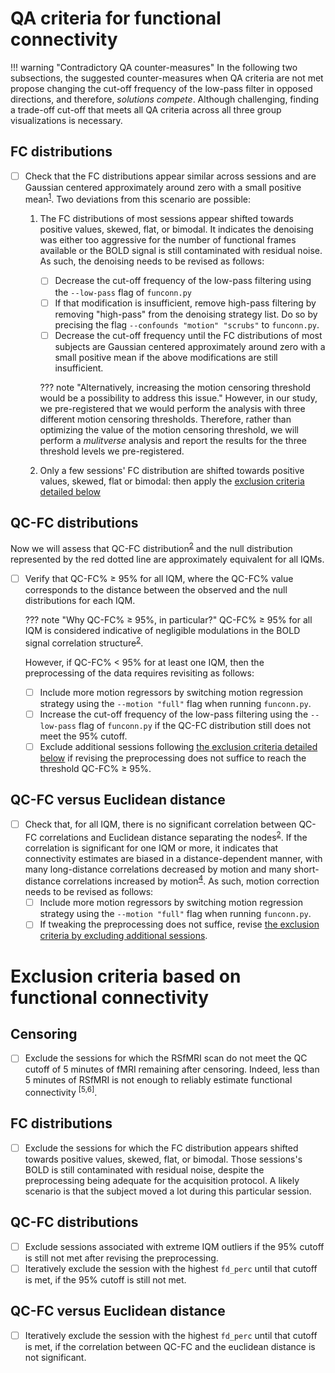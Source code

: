 # QA criteria for functional connectivity
!!! warning "Contradictory QA counter-measures"
    In the following two subsections, the suggested counter-measures when QA criteria are not met propose changing the cut-off frequency of the low-pass filter in opposed directions, and therefore, *solutions compete*.
    Although challenging, finding a trade-off cut-off that meets all QA criteria across all three group visualizations is necessary.

## FC distributions

- [ ] Check that the FC distributions appear similar across sessions and are Gaussian centered approximately around zero with a small positive mean<sup>[1]</sup>.
    Two deviations from this scenario are possible:

    1. The FC distributions of most sessions appear shifted towards positive values, skewed, flat, or bimodal. 
        It indicates the denoising was either too aggressive for the number of functional frames available or the BOLD signal is still contaminated with residual noise.
        As such, the denoising needs to be revised as follows:

        - [ ] Decrease the cut-off frequency of the low-pass filtering using the `--low-pass` flag of `funconn.py`
        - [ ] If that modification is insufficient, remove high-pass filtering by removing "high-pass" from the denoising strategy list.
              Do so by precising the flag `--confounds "motion" "scrubs"` to `funconn.py`.
        - [ ] Decrease the cut-off frequency until the FC distributions of most subjects are Gaussian centered approximately around zero with a small positive mean if the above modifications are still insufficient.

        ??? note "Alternatively, increasing the motion censoring threshold would be a possibility to address this issue."
            However, in our study, we pre-registered that we would perform the analysis with three different motion censoring thresholds.
            Therefore, rather than optimizing the value of the motion censoring threshold, we will perform a *mulitverse* analysis and report the results for the three threshold levels we pre-registered.

    2. Only a few sessions' FC distribution are shifted towards positive values, skewed, flat or bimodal: then apply the [exclusion criteria detailed below](#fc-distributions-1)

## QC-FC distributions

Now we will assess that QC-FC distribution<sup>[2]</sup> and the null distribution represented by the red dotted line are approximately equivalent for all IQMs. 

- [ ] Verify that QC-FC% &ge; 95% for all IQM, where the QC-FC% value corresponds to the distance between the observed and the null distributions for each IQM.

    ??? note "Why QC-FC% &ge; 95%, in particular?"
        QC-FC% &ge; 95% for all IQM is considered indicative of negligible modulations in the BOLD signal correlation structure<sup>[2]</sup>.

    However, if QC-FC% &lt; 95% for at least one IQM, then the preprocessing of the data requires revisiting as follows:

    - [ ] Include more motion regressors by switching motion regression strategy using the `--motion "full"` flag when running `funconn.py`.
    - [ ] Increase the cut-off frequency of the low-pass filtering using the `--low-pass` flag of `funconn.py` if the QC-FC distribution still does not meet the 95% cutoff.
    - [ ] Exclude additional sessions following [the exclusion criteria detailed below](#qc-fc-distributions-1) if revising the preprocessing does not suffice to reach the threshold QC-FC% &ge; 95%.
    
## QC-FC versus Euclidean distance

- [ ] Check that, for all IQM, there is no significant correlation between QC-FC correlations and Euclidean distance separating the nodes<sup>[2]</sup>.
    If the correlation is significant for one IQM or more, it indicates that connectivity estimates are biased in a distance-dependent manner, with many long-distance correlations decreased by motion and many short-distance correlations increased by motion<sup>[4]</sup>.
    As such, motion correction needs to be revised as follows:
    - [ ] Include more motion regressors by switching motion regression strategy using the `--motion "full"` flag when running `funconn.py`.
    - [ ] If tweaking the preprocessing does not suffice, revise [the exclusion criteria by excluding additional sessions](qaqc-criteria-FC.md#qc-fc-versus-euclidean-distance-1).

# Exclusion criteria based on functional connectivity
## Censoring

- [ ] Exclude the sessions for which the RSfMRI scan do not meet the QC cutoff of 5 minutes of fMRI remaining after censoring. Indeed, less than 5 minutes of RSfMRI is not enough to reliably estimate functional connectivity <sup>[5,6]</sup>.

## FC distributions

- [ ] Exclude the sessions for which the FC distribution appears shifted towards positive values, skewed, flat, or bimodal.
    Those sessions's BOLD is still contaminated with residual noise, despite the preprocessing being adequate for the acquisition protocol. 
    A likely scenario is that the subject moved a lot during this particular session.

## QC-FC distributions

- [ ] Exclude sessions associated with extreme IQM outliers if the 95% cutoff is still not met after revising the preprocessing.
- [ ] Iteratively exclude the session with the highest `fd_perc` until that cutoff is met, if the 95% cutoff is still not met.

## QC-FC versus Euclidean distance

- [ ] Iteratively exclude the session with the highest `fd_perc` until that cutoff is met, if the correlation between QC-FC and the euclidean distance is not significant.

[1]: https://doi.org/10.3389/fnins.2023.1092125 "Morfini, F., Whitfield-Gabrieli, S., and Nieto-Castañón, A. “Functional Connectivity MRI Quality Control Procedures in CONN.” Front Neurosci 17 (2023). doi:10.3389/fnins.2023.1092125"
[2]: https://doi.org/10.1016/j.neuroimage.2017.03.020 "Ciric, R. et al. “Benchmarking of Participant-Level Confound Regression Strategies for the Control of Motion Artifact in Studies of Functional Connectivity. (2017)” NeuroImage, doi:10.1016/j.neuroimage.2017.03.020"
[3]: https://doi.org/10.1016/j.neuroimage.2017.03.056 "Bright, M. & Murphy, K., Cleaning up the fMRI time series: Mitigating noise with advanced acquisition and correction strategies. (2017) NeuroImage. doi:10.1016/j.neuroimage.2017.03.056"
[4]: https://doi.org/10.1016/j.neuroimage.2011.10.018 "Power, Jonathan D., Kelly A. Barnes, Abraham Z. Snyder, Bradley L. Schlaggar, and Steven E. Petersen. “Spurious but Systematic Correlations in Functional Connectivity MRI Networks Arise from Subject Motion.” NeuroImage 59, no. 3 (February 2012): 2142–54, doi:10.1016/j.neuroimage.2011.10.01"
[5]: https://doi.org/10.1152/jn.00783.2009 "Van Dijk, K. R., Hedden, T., Venkataraman, A., Evans, K. C., Lazar, S. W., Buckner, R. L., et al. (2010). Intrinsic functional connectivity as a tool for human connectomics: theory, properties, and optimization. J. Neurophysiol. 103, 297–321. doi: 10.1152/jn.00783.2009"
[6]: https://doi.org/10.3389/fnimg.2023.1072927 "Birn, Rasmus M. “Quality Control Procedures and Metrics for Resting-State Functional MRI.” Frontiers in Neuroimaging 2 (2023), doi:10.3389/fnimg.2023.1072927"
 

